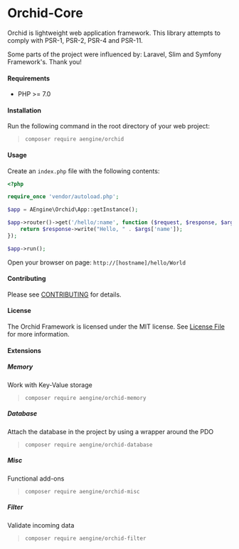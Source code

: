 Orchid-Core
====
Orchid is lightweight web application framework.
This library attempts to comply with PSR-1, PSR-2, PSR-4 and PSR-11. 

Some parts of the project were influenced by: Laravel, Slim and Symfony Framework's. Thank you!

#### Requirements
* PHP >= 7.0

#### Installation
Run the following command in the root directory of your web project:
> `composer require aengine/orchid`

#### Usage
Create an `index.php` file with the following contents:

```php
<?php

require_once 'vendor/autoload.php';

$app = AEngine\Orchid\App::getInstance();

$app->router()->get('/hello/:name', function ($request, $response, $args) {
    return $response->write("Hello, " . $args['name']);
});

$app->run();
```

Open your browser on page: `http://[hostname]/hello/World`

#### Contributing
Please see [CONTRIBUTING](CONTRIBUTING.md) for details.

#### License
The Orchid Framework is licensed under the MIT license. See [License File](LICENSE.md) for more information.

#### Extensions

##### Memory
Work with Key-Value storage
> `composer require aengine/orchid-memory`

##### Database
Attach the database in the project by using a wrapper around the PDO
> `composer require aengine/orchid-database`

##### Misc
Functional add-ons
> `composer require aengine/orchid-misc`

##### Filter
Validate incoming data
> `composer require aengine/orchid-filter`
